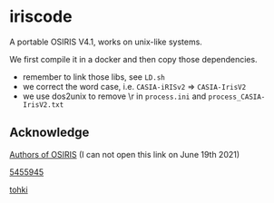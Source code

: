 # iriscode

A portable OSIRIS V4.1, works on unix-like systems.

We first compile it in a docker and then copy those dependencies.

- remember to link those libs, see ``LD.sh``
- we correct the word case, i.e. ``CASIA-iRISv2`` => ``CASIA-IrisV2``
- we use dos2unix to remove \r in ``process.ini`` and ``process_CASIA-IrisV2.txt``

## Acknowledge

[Authors of OSIRIS](http://svnext.it-sudparis.eu/svnview2-eph/ref_syst/Iris_Osiris_v4.1/download/Iris_Osiris_v4.1.tar.gz) (I can not open this link on June 19th 2021)

[5455945](https://github.com/5455945/Iris_Osiris)

[tohki](https://github.com/tohki/iris-osiris)
